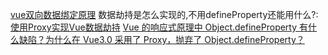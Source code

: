 [vue双向数据绑定原理](https://juejin.im/post/5b86119a6fb9a019f928d82d)
数据劫持是怎么实现的,不用defineProperty还能用什么?:[使用Proxy实现Vue数据劫持](https://zhuanlan.zhihu.com/p/50547367)
[Vue 的响应式原理中 Object.defineProperty 有什么缺陷？为什么在 Vue3.0 采用了 Proxy，抛弃了 Object.defineProperty？](https://github.com/Advanced-Frontend/Daily-Interview-Question/issues/90)